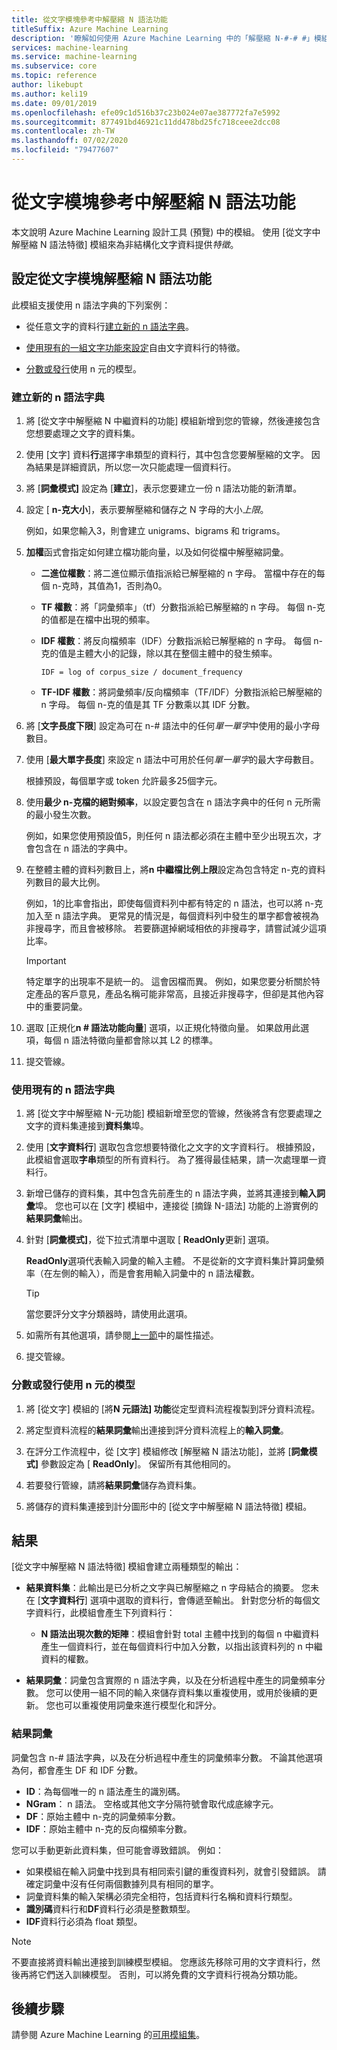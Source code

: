 ```yaml
---
title: 從文字模塊參考中解壓縮 N 語法功能
titleSuffix: Azure Machine Learning
description: '瞭解如何使用 Azure Machine Learning 中的「解壓縮 N-#-# #」模組來為文字資料進行特徵化。'
services: machine-learning
ms.service: machine-learning
ms.subservice: core
ms.topic: reference
author: likebupt
ms.author: keli19
ms.date: 09/01/2019
ms.openlocfilehash: efe09c1d516b37c23b024e07ae387772fa7e5992
ms.sourcegitcommit: 877491bd46921c11dd478bd25fc718ceee2dcc08
ms.contentlocale: zh-TW
ms.lasthandoff: 07/02/2020
ms.locfileid: "79477607"
---
```

# <a name="extract-n-gram-features-from-text-module-reference"></a>從文字模塊參考中解壓縮 N 語法功能

本文說明 Azure Machine Learning 設計工具 (預覽) 中的模組。 使用 [從文字中解壓縮 N 語法特徵] 模組來為非結構化文字資料提供*特徵*。 

## <a name="configuration-of-the-extract-n-gram-features-from-text-module"></a>設定從文字模塊解壓縮 N 語法功能

此模組支援使用 n 語法字典的下列案例：

* 從任意文字的資料行[建立新的 n 語法字典](#create-a-new-n-gram-dictionary)。

* [使用現有的一組文字功能來設定](#use-an-existing-n-gram-dictionary)自由文字資料行的特徵。

* [分數或發行](#score-or-publish-a-model-that-uses-n-grams)使用 n 元的模型。

### <a name="create-a-new-n-gram-dictionary"></a>建立新的 n 語法字典

1.  將 [從文字中解壓縮 N 中繼資料的功能] 模組新增到您的管線，然後連接包含您想要處理之文字的資料集。

1.  使用 [文字] 資料**行**選擇字串類型的資料行，其中包含您要解壓縮的文字。 因為結果是詳細資訊，所以您一次只能處理一個資料行。

1. 將 [**詞彙模式]** 設定為 [**建立**]，表示您要建立一份 n 語法功能的新清單。 

1. 設定 [ **n-克大小**]，表示要解壓縮和儲存之 N 字母的大小*上限*。 

    例如，如果您輸入3，則會建立 unigrams、bigrams 和 trigrams。

1. **加權**函式會指定如何建立檔功能向量，以及如何從檔中解壓縮詞彙。

    * **二進位權數**：將二進位顯示值指派給已解壓縮的 n 字母。 當檔中存在的每個 n-克時，其值為1，否則為0。

    * **TF 權數**：將「詞彙頻率」（tf）分數指派給已解壓縮的 n 字母。 每個 n-克的值都是在檔中出現的頻率。

    * **IDF 權數**：將反向檔頻率（IDF）分數指派給已解壓縮的 n 字母。 每個 n-克的值是主體大小的記錄，除以其在整個主體中的發生頻率。
    
      `IDF = log of corpus_size / document_frequency`
 
    *  **TF-IDF 權數**：將詞彙頻率/反向檔頻率（TF/IDF）分數指派給已解壓縮的 n 字母。 每個 n-克的值是其 TF 分數乘以其 IDF 分數。

1. 將 [**文字長度下限**] 設定為可在 n-# 語法中的任何*單一單字*中使用的最小字母數目。

1. 使用 [**最大單字長度**] 來設定 n 語法中可用於任何*單一單字*的最大字母數目。

    根據預設，每個單字或 token 允許最多25個字元。

1. 使用**最少 n-克檔的絕對頻率**，以設定要包含在 n 語法字典中的任何 n 元所需的最小發生次數。 

    例如，如果您使用預設值5，則任何 n 語法都必須在主體中至少出現五次，才會包含在 n 語法的字典中。 

1.  在整體主體的資料列數目上，將**n 中繼檔比例上限**設定為包含特定 n-克的資料列數目的最大比例。

    例如，1的比率會指出，即使每個資料列中都有特定的 n 語法，也可以將 n-克加入至 n 語法字典。 更常見的情況是，每個資料列中發生的單字都會被視為非搜尋字，而且會被移除。 若要篩選掉網域相依的非搜尋字，請嘗試減少這項比率。

    > [!IMPORTANT]
    > 特定單字的出現率不是統一的。 這會因檔而異。 例如，如果您要分析關於特定產品的客戶意見，產品名稱可能非常高，且接近非搜尋字，但卻是其他內容中的重要詞彙。

1. 選取 [正規化**n # 語法功能向量**] 選項，以正規化特徵向量。 如果啟用此選項，每個 n 語法特徵向量都會除以其 L2 的標準。

1. 提交管線。

### <a name="use-an-existing-n-gram-dictionary"></a>使用現有的 n 語法字典

1.  將 [從文字中解壓縮 N-元功能] 模組新增至您的管線，然後將含有您要處理之文字的資料集連接到**資料集**埠。

1.  使用 [**文字資料行**] 選取包含您想要特徵化之文字的文字資料行。 根據預設，此模組會選取**字串**類型的所有資料行。 為了獲得最佳結果，請一次處理單一資料行。

1. 新增已儲存的資料集，其中包含先前產生的 n 語法字典，並將其連接到**輸入詞彙**埠。 您也可以在 [文字] 模組中，連接從 [摘錄 N-語法] 功能的上游實例的**結果詞彙**輸出。

1. 針對 [**詞彙模式]**，從下拉式清單中選取 [ **ReadOnly**更新] 選項。

   **ReadOnly**選項代表輸入詞彙的輸入主體。 不是從新的文字資料集計算詞彙頻率（在左側的輸入），而是會套用輸入詞彙中的 n 語法權數。

   > [!TIP]
   > 當您要評分文字分類器時，請使用此選項。

1.  如需所有其他選項，請參閱[上一節](#create-a-new-n-gram-dictionary)中的屬性描述。

1.  提交管線。

### <a name="score-or-publish-a-model-that-uses-n-grams"></a>分數或發行使用 n 元的模型

1.  將 [從文字] 模組的 [將**N 元語法] 功能**從定型資料流程複製到評分資料流程。

1.  將定型資料流程的**結果詞彙**輸出連接到評分資料流程上的**輸入詞彙**。

1.  在評分工作流程中，從 [文字] 模組修改 [解壓縮 N 語法功能]，並將 [**詞彙模式]** 參數設定為 [ **ReadOnly**]。 保留所有其他相同的。

1.  若要發行管線，請將**結果詞彙**儲存為資料集。

1.  將儲存的資料集連接到計分圖形中的 [從文字中解壓縮 N 語法特徵] 模組。

## <a name="results"></a>結果

[從文字中解壓縮 N 語法特徵] 模組會建立兩種類型的輸出： 

* **結果資料集**：此輸出是已分析之文字與已解壓縮之 n 字母結合的摘要。 您未在 [**文字資料行**] 選項中選取的資料行，會傳遞至輸出。 針對您分析的每個文字資料行，此模組會產生下列資料行：

  * **N 語法出現次數的矩陣**：模組會針對 total 主體中找到的每個 n 中繼資料產生一個資料行，並在每個資料行中加入分數，以指出該資料列的 n 中繼資料的權數。 

* **結果詞彙**：詞彙包含實際的 n 語法字典，以及在分析過程中產生的詞彙頻率分數。 您可以使用一組不同的輸入來儲存資料集以重複使用，或用於後續的更新。 您也可以重複使用詞彙來進行模型化和評分。

### <a name="result-vocabulary"></a>結果詞彙

詞彙包含 n-# 語法字典，以及在分析過程中產生的詞彙頻率分數。 不論其他選項為何，都會產生 DF 和 IDF 分數。

+ **ID**：為每個唯一的 n 語法產生的識別碼。
+ **NGram**： n 語法。 空格或其他文字分隔符號會取代成底線字元。
+ **DF**：原始主體中 n-克的詞彙頻率分數。
+ **IDF**：原始主體中 n-克的反向檔頻率分數。

您可以手動更新此資料集，但可能會導致錯誤。 例如：

* 如果模組在輸入詞彙中找到具有相同索引鍵的重復資料列，就會引發錯誤。 請確定詞彙中沒有任何兩個數據列具有相同的單字。
* 詞彙資料集的輸入架構必須完全相符，包括資料行名稱和資料行類型。 
* **識別碼**資料行和**DF**資料行必須是整數類型。 
* **IDF**資料行必須為 float 類型。

> [!Note]
> 不要直接將資料輸出連接到訓練模型模組。 您應該先移除可用的文字資料行，然後再將它們送入訓練模型。 否則，可以將免費的文字資料行視為分類功能。

## <a name="next-steps"></a>後續步驟

請參閱 Azure Machine Learning 的[可用模組集](module-reference.md)。
